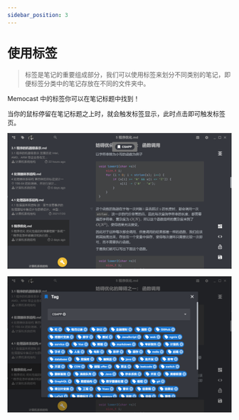 ```yaml
---
sidebar_position: 3
---
```


# 使用标签

> 标签是笔记的重要组成部分，我们可以使用标签来划分不同类别的笔记，即便标签分类中的笔记存放在不同的文件夹中。

Memocast 中的标签你可以在笔记标题中找到！

当你的鼠标停留在笔记标题之上时，就会触发标签显示，此时点击即可触发标签页。

![tag-1](/img/tag-1.png)

![tag-2](/img/tag-2.png)